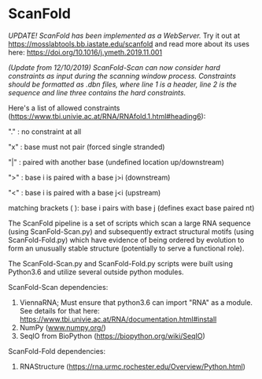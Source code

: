 # ScanFold
*UPDATE! ScanFold has been implemented as a WebServer.* Try it out at https://mosslabtools.bb.iastate.edu/scanfold
and read more about its uses here: https://doi.org/10.1016/j.ymeth.2019.11.001

*(Update from 12/10/2019) ScanFold-Scan can now consider hard constraints as input during the scanning window process. Constraints should be formatted as .dbn files, where line 1 is a header, line 2 is the sequence and line three contains the hard constraints.*

  Here's a list of allowed constraints (https://www.tbi.univie.ac.at/RNA/RNAfold.1.html#heading6):

  "." : no constraint at all

  "x" : base must not pair (forced single stranded)

  "|" : paired with another base (undefined location  up/downstream)

  ">" : base i is paired with a base j>i (downstream)

  "<" : base i is paired with a base j<i (upstream)

  matching brackets ( ): base i pairs with base j (defines exact base paired nt)

The ScanFold pipeline is a set of scripts which scan a large RNA sequence (using ScanFold-Scan.py) and subsequently extract  structural motifs (using ScanFold-Fold.py) which have evidence of being ordered by evolution to form an unusually stable structure (potentially to serve a functional role).  


The ScanFold-Scan.py and ScanFold-Fold.py scripts were built using Python3.6 and utilize several outside python modules.

ScanFold-Scan dependencies:
1. ViennaRNA; Must ensure that python3.6 can import "RNA" as a module. 
  See details for that here: https://www.tbi.univie.ac.at/RNA/documentation.html#install
2. NumPy (www.numpy.org/)
3. SeqIO from BioPython (https://biopython.org/wiki/SeqIO)
 
ScanFold-Fold dependencies:
1. RNAStructure (https://rna.urmc.rochester.edu/Overview/Python.html)


